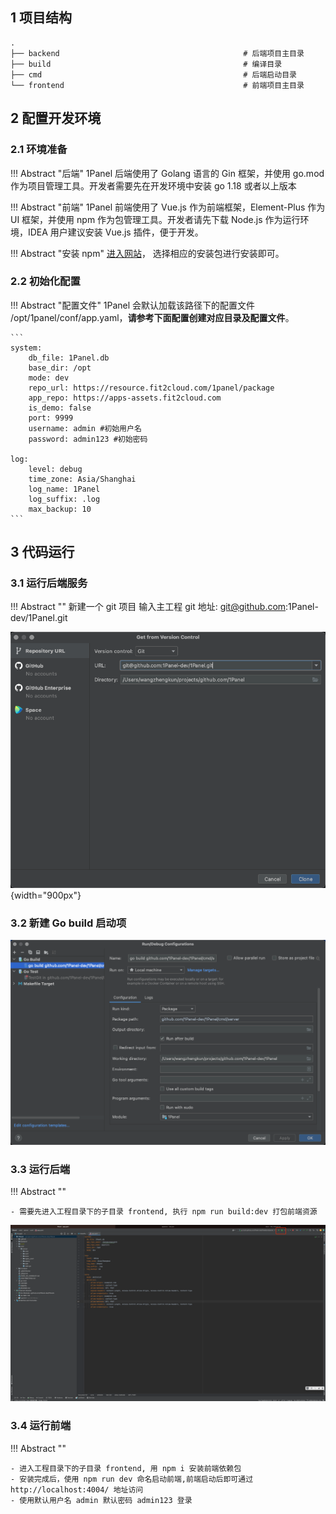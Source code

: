 ## 1 项目结构

```
.
├── backend                                         # 后端项目主目录
├── build                                           # 编译目录
├── cmd                                             # 后端启动目录
└── frontend                                        # 前端项目主目录

```

## 2 配置开发环境

### 2.1 环境准备

!!! Abstract "后端"
    1Panel 后端使用了 Golang 语言的 Gin 框架，并使用 go.mod 作为项目管理工具。开发者需要先在开发环境中安装 go 1.18 或者以上版本

!!! Abstract "前端"
    1Panel 前端使用了 Vue.js 作为前端框架，Element-Plus 作为 UI 框架，并使用 npm 作为包管理工具。开发者请先下载 Node.js 作为运行环境，IDEA 用户建议安装 Vue.js 插件，便于开发。  

!!! Abstract "安装 npm"
    [进入网站](https://nodejs.org/en/download/)， 选择相应的安装包进行安装即可。

### 2.2 初始化配置

!!! Abstract "配置文件"
    1Panel 会默认加载该路径下的配置文件 /opt/1panel/conf/app.yaml，**请参考下面配置创建对应目录及配置文件**。  

    ```
    system:
        db_file: 1Panel.db
        base_dir: /opt
        mode: dev
        repo_url: https://resource.fit2cloud.com/1panel/package
        app_repo: https://apps-assets.fit2cloud.com
        is_demo: false
        port: 9999
        username: admin #初始用户名
        password: admin123 #初始密码
    
    log:
        level: debug
        time_zone: Asia/Shanghai
        log_name: 1Panel
        log_suffix: .log
        max_backup: 10
    ```

## 3 代码运行

### 3.1 运行后端服务

!!! Abstract ""
    新建一个 git 项目 输入主工程 git 地址: git@github.com:1Panel-dev/1Panel.git

![img.png](open.png){width="900px"}  

### 3.2 新建 Go build 启动项

![img.png](go_build.png)

### 3.3 运行后端

!!! Abstract ""

    - 需要先进入工程目录下的子目录 frontend, 执行 npm run build:dev 打包前端资源

![img.png](start.png)

### 3.4 运行前端

!!! Abstract ""

    - 进入工程目录下的子目录 frontend, 用 npm i 安装前端依赖包  
    - 安装完成后，使用 npm run dev 命名启动前端,前端启动后即可通过 http://localhost:4004/ 地址访问
    - 使用默认用户名 admin 默认密码 admin123 登录

